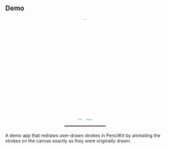 ## Demo

![Demo GIF](demo.gif)

A demo app that redraws user-drawn strokes in PencilKit by animating the strokes on the canvas exactly as they were originally drawn.
